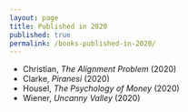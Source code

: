 ```yaml
---
layout: page
title: Published in 2020
published: true
permalink: /books-published-in-2020/
---
```


* Christian, _The Alignment Problem_ (2020) 
* Clarke, _Piranesi_ (2020) 
* Housel, _The Psychology of Money_ (2020) 
* Wiener, _Uncanny Valley_ (2020) 

